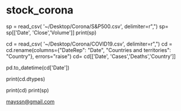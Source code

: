 # stock_corona



sp = read_csv(
    '~/Desktop/Corona/S&P500.csv', delimiter=r",")
sp= sp[['Date', 'Close','Volume']]
print(sp)

cd = read_csv(
    '~/Desktop/Corona/COVID19.csv', delimiter=r",")
cd = cd.rename(columns={"DateRep": "Date", "Countries and territories": "Country"}, errors="raise")
cd= cd[['Date', 'Cases','Deaths','Country']]

pd.to_datetime(cd['Date'])

print(cd.dtypes)

print(cd)
print(sp)

mayssn@gmail.com
